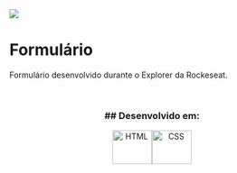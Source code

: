 <img src="https://i.imgur.com/fNWhRVL.jpg">

# Formulário
Formulário desenvolvido durante o Explorer da Rockeseat.

<br>
<h3 align="center"> ## Desenvolvido em:</h3>
<div align="center">
<img align="center" alt="HTML" height="60" width="70" src="https://cdn.worldvectorlogo.com/logos/html-1.svg"><img align="center" alt="CSS" height="60" width="70" src="https://cdn.worldvectorlogo.com/logos/css-3.svg">
</div>
